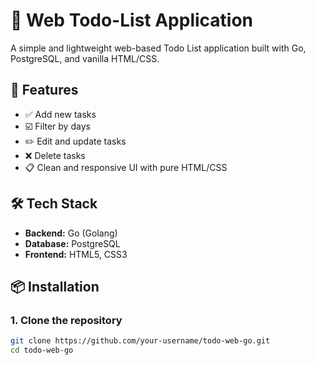 # 📝 Web Todo-List Application

A simple and lightweight web-based Todo List application built with Go, PostgreSQL, and vanilla HTML/CSS.

## 🚀 Features

- ✅ Add new tasks
- ☑️ Filter by days
- ✏️ Edit and update tasks
- ❌ Delete tasks
- 📋 Clean and responsive UI with pure HTML/CSS

## 🛠️ Tech Stack

- **Backend:** Go (Golang)
- **Database:** PostgreSQL
- **Frontend:** HTML5, CSS3

## 📦 Installation

### 1. Clone the repository

```bash
git clone https://github.com/your-username/todo-web-go.git
cd todo-web-go
